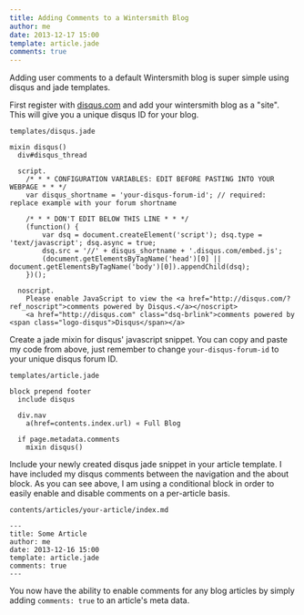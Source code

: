 ```yaml
---
title: Adding Comments to a Wintersmith Blog
author: me
date: 2013-12-17 15:00
template: article.jade
comments: true
---
```


Adding user comments to a default Wintersmith blog is super simple using disqus and jade templates.

<span class="more"></span>

First register with [disqus.com](http://disqus.com) and add your wintersmith blog as a "site".  This will give you a unique disqus ID for your blog.

`templates/disqus.jade`
```jade
mixin disqus()
  div#disqus_thread

  script.
    /* * * CONFIGURATION VARIABLES: EDIT BEFORE PASTING INTO YOUR WEBPAGE * * */
    var disqus_shortname = 'your-disqus-forum-id'; // required: replace example with your forum shortname

    /* * * DON'T EDIT BELOW THIS LINE * * */
    (function() {
        var dsq = document.createElement('script'); dsq.type = 'text/javascript'; dsq.async = true;
        dsq.src = '//' + disqus_shortname + '.disqus.com/embed.js';
        (document.getElementsByTagName('head')[0] || document.getElementsByTagName('body')[0]).appendChild(dsq);
    })();

  noscript.
    Please enable JavaScript to view the <a href="http://disqus.com/?ref_noscript">comments powered by Disqus.</a></noscript>
    <a href="http://disqus.com" class="dsq-brlink">comments powered by <span class="logo-disqus">Disqus</span></a>
```

Create a jade mixin for disqus' javascript snippet.  You can copy and paste my code from above, just remember to change `your-disqus-forum-id` to your unique disqus forum ID.

`templates/article.jade`
```jade
block prepend footer
  include disqus

  div.nav
    a(href=contents.index.url) « Full Blog

  if page.metadata.comments
    mixin disqus()
```

Include your newly created disqus jade snippet in your article template.  I have included my disqus comments between the navigation and the about block.  As you can see above, I am using a conditional block in order to easily enable and disable comments on a per-article basis.

`contents/articles/your-article/index.md`
```
---
title: Some Article
author: me
date: 2013-12-16 15:00
template: article.jade
comments: true
---
```

You now have the ability to enable comments for any blog articles by simply adding `comments: true` to an article's meta data.